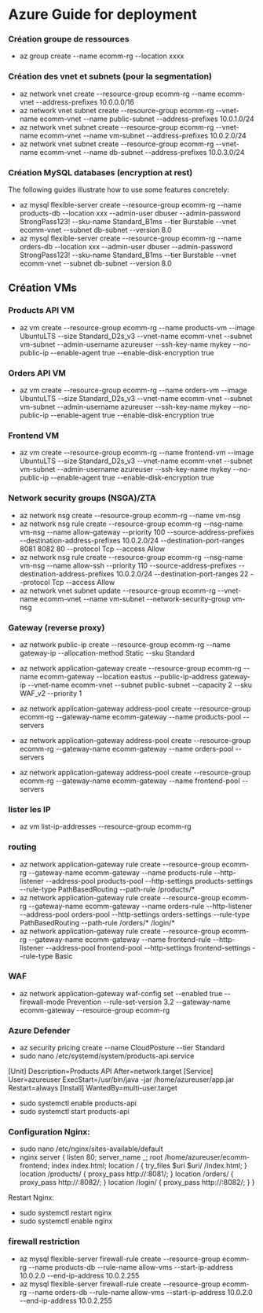 # Azure Guide for deployment

### Création groupe de ressources

* az group create --name ecomm-rg --location xxxx

### Création des vnet et subnets (pour la segmentation)
* az network vnet create --resource-group ecomm-rg --name ecomm-vnet --address-prefixes 10.0.0.0/16 
* az network vnet subnet create --resource-group ecomm-rg --vnet-name ecomm-vnet --name public-subnet --address-prefixes 10.0.1.0/24 
* az network vnet subnet create --resource-group ecomm-rg --vnet-name ecomm-vnet --name vm-subnet --address-prefixes 10.0.2.0/24
* az network vnet subnet create --resource-group ecomm-rg --vnet-name ecomm-vnet --name db-subnet --address-prefixes 10.0.3.0/24

### Création MySQL databases (encryption at rest)
The following guides illustrate how to use some features concretely:

* az mysql flexible-server create --resource-group ecomm-rg --name products-db --location xxx --admin-user dbuser --admin-password StrongPass123! --sku-name Standard_B1ms --tier Burstable --vnet ecomm-vnet --subnet db-subnet --version 8.0 
* az mysql flexible-server create --resource-group ecomm-rg --name orders-db --location xxx --admin-user dbuser --admin-password StrongPass123! --sku-name Standard_B1ms --tier Burstable --vnet ecomm-vnet --subnet db-subnet --version 8.0

## Création VMs
### Products API VM
* az vm create --resource-group ecomm-rg --name products-vm --image UbuntuLTS --size Standard_D2s_v3 --vnet-name ecomm-vnet --subnet vm-subnet --admin-username azureuser --ssh-key-name mykey --no-public-ip --enable-agent true --enable-disk-encryption true
### Orders API VM
* az vm create --resource-group ecomm-rg --name orders-vm --image UbuntuLTS --size Standard_D2s_v3 --vnet-name ecomm-vnet --subnet vm-subnet --admin-username azureuser --ssh-key-name mykey --no-public-ip --enable-agent true --enable-disk-encryption true
### Frontend VM
* az vm create --resource-group ecomm-rg --name frontend-vm --image UbuntuLTS --size Standard_D2s_v3 --vnet-name ecomm-vnet --subnet vm-subnet --admin-username azureuser --ssh-key-name mykey --no-public-ip --enable-agent true --enable-disk-encryption true

### Network security groups (NSGA)/ZTA
* az network nsg create --resource-group ecomm-rg --name vm-nsg 
* az network nsg rule create --resource-group ecomm-rg --nsg-name vm-nsg --name allow-gateway --priority 100 --source-address-prefixes <gateway-subnet> --destination-address-prefixes 10.0.2.0/24 --destination-port-ranges 8081 8082 80 --protocol Tcp --access Allow 
* az network nsg rule create --resource-group ecomm-rg --nsg-name vm-nsg --name allow-ssh --priority 110 --source-address-prefixes <your-ip> --destination-address-prefixes 10.0.2.0/24 --destination-port-ranges 22 --protocol Tcp --access Allow 
* az network vnet subnet update --resource-group ecomm-rg --vnet-name ecomm-vnet --name vm-subnet --network-security-group vm-nsg

### Gateway (reverse proxy)
* az network public-ip create --resource-group ecomm-rg --name gateway-ip --allocation-method Static --sku Standard
* az network application-gateway create --resource-group ecomm-rg --name ecomm-gateway --location eastus --public-ip-address gateway-ip --vnet-name ecomm-vnet --subnet public-subnet --capacity 2 --sku WAF_v2 --priority 1

* az network application-gateway address-pool create --resource-group ecomm-rg --gateway-name ecomm-gateway --name products-pool --servers <products-vm-private-ip>
* az network application-gateway address-pool create --resource-group ecomm-rg --gateway-name ecomm-gateway --name orders-pool --servers <orders-vm-private-ip>
* az network application-gateway address-pool create --resource-group ecomm-rg --gateway-name ecomm-gateway --name frontend-pool --servers <frontend-vm-private-ip>

### lister les IP 
* az vm list-ip-addresses --resource-group ecomm-rg

### routing
* az network application-gateway rule create --resource-group ecomm-rg --gateway-name ecomm-gateway --name products-rule --http-listener <frontend-listener> --address-pool products-pool --http-settings products-settings --rule-type PathBasedRouting --path-rule /products/*
* az network application-gateway rule create --resource-group ecomm-rg --gateway-name ecomm-gateway --name orders-rule --http-listener <frontend-listener> --address-pool orders-pool --http-settings orders-settings --rule-type PathBasedRouting --path-rule /orders/* /login/*
* az network application-gateway rule create --resource-group ecomm-rg --gateway-name ecomm-gateway --name frontend-rule --http-listener <frontend-listener> --address-pool frontend-pool --http-settings frontend-settings --rule-type Basic

### WAF
* az network application-gateway waf-config set --enabled true --firewall-mode Prevention --rule-set-version 3.2 --gateway-name ecomm-gateway --resource-group ecomm-rg

### Azure Defender
* az security pricing create --name CloudPosture --tier Standard
* sudo nano /etc/systemd/system/products-api.service

[Unit]
Description=Products API
After=network.target
[Service]
User=azureuser
ExecStart=/usr/bin/java -jar /home/azureuser/app.jar
Restart=always
[Install]
WantedBy=multi-user.target

* sudo systemctl enable products-api
* sudo systemctl start products-api


### Configuration Nginx:
* sudo nano /etc/nginx/sites-available/default
* nginx server {
listen 80;
server_name _;
root /home/azureuser/ecomm-frontend;
index index.html;
location / {
try_files $uri $uri/ /index.html;
}
location /products/ {
proxy_pass http://<products-vm-private-ip>:8081/;
}
location /orders/ {
proxy_pass http://<orders-vm-private-ip>:8082/;
}
location /login/ {
proxy_pass http://<orders-vm-private-ip>:8082/;
}
}

Restart Nginx:
* sudo systemctl restart nginx
* sudo systemctl enable nginx

### firewall restriction
* az mysql flexible-server firewall-rule create --resource-group ecomm-rg --name products-db --rule-name allow-vms --start-ip-address 10.0.2.0 --end-ip-address 10.0.2.255
* az mysql flexible-server firewall-rule create --resource-group ecomm-rg --name orders-db --rule-name allow-vms --start-ip-address 10.0.2.0 --end-ip-address 10.0.2.255











